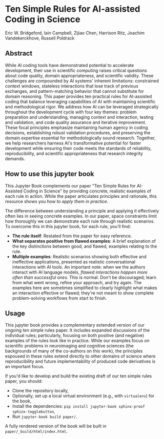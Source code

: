 # Ten Simple Rules for AI-assisted Coding in Science

Eric W. Bridgeford, Iain Campbell, Zijiao Chen, Harrison Ritz, Joachim Vandekerckhove, Russell Poldrack

## Abstract

While AI coding tools have demonstrated potential to accelerate development, their use in scientific computing raises critical questions about code quality, domain appropriateness, and scientific validity. These challenges are compounded by AI systems' inherent limitations: constrained context windows, stateless interactions that lose track of previous exchanges, and pattern-matching behavior that cannot substitute for domain reasoning. This paper provides ten practical rules for AI-assisted coding that balance leveraging capabilities of AI with maintaining scientific and methodological rigor. We address how AI can be leveraged strategically throughout the development cycle with four key themes: problem preparation and understanding, managing context and interaction, testing and validation, and code quality assurance and iterative improvement. These focal principles emphasize maintaining human agency in coding decisions, establishing robust validation procedures, and preserving the domain expertise essential for methodologically sound research. Together, we help researchers harness AI's transformative potential for faster development while ensuring their code meets the standards of reliability, reproducibility, and scientific appropriateness that research integrity demands.

## How to use this jupyter book

This Jupyter Book complements our paper "Ten Simple Rules for AI-Assisted Coding in Science" by providing concrete, realistic examples of each rule in action. While the paper articulates principles and rationale, this resource shows you *how to apply them in practice*.

The difference between understanding a principle and applying it effectively often lies in seeing concrete examples. In our paper, space constraints limit how thoroughly we can demonstrate each rule through realistic scenarios. To overcome this in this jupyter book, for each rule, you'll find:

- **The rule itself**: Restated from the paper for easy reference.
- **What separates positive from flawed examples**: A brief explanation of the key distinctions between good, and flawed, examples relating to the rule.
- **Multiple examples**: Realistic scenarios showing both effective and ineffective applications, presented as realistic conversational interactions with AI tools. An important note: when we the authors interact with AI language models, *flawed interactions happen more often than successful ones*. This is normal. Don't be discouraged; learn from what went wrong, refine your approach, and try again. The examples here are sometimes simplified to clearly highlight what makes an interaction effective or flawed; they're not meant to show complete problem-solving workflows from start to finish.


## Usage

This jupyter book provides a complementary extended version of our ongoing ten simple rules paper. It includes expanded discussions of the individual rules; particularly, focusing on both positive (and negative) examples of the rules look like in practice. While our examples focus on scientific problems in neuroimaging and cognitive sciences (the backgrounds of many of the co-authors on this work), the principles espoused in these rules extend directly to other domains of science where reproducibility and future implementability of produced code derivatives is an important focus. 

If you'd like to develop and build the existing draft of our ten simple rules paper, you should:

+ Clone the repository locally,
+ Optionally, set up a local virtual environment (e.g., with `virtualenv`) for the book,
+ Install the dependencies: `pip install jupyter-book sphinx-proof sphinx-togglebutton`,
+ Run `jupyter-book build paper/`.

A fully rendered version of the book will be built in `paper/_build/html/index.html`.
